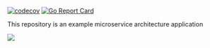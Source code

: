 [![codecov](https://codecov.io/gh/ARLJohnston/go-http/graph/badge.svg?token=LA0NE8ENYZ)](https://codecov.io/gh/ARLJohnston/go-http)
[![Go Report Card](https://goreportcard.com/badge/github.com/ARLJohnston/go-http)](https://goreportcard.com/report/github.com/ARLJohnston/go-http)

This repository is an example microservice architecture application

[![](https://mermaid.ink/img/pako:eNpdUctugzAQ_JWVz4l66wFVlSABIjVt0ySnQg8LmGAVbMuYtlGSf68f5NGemJ0Z74zNgZSioiQgULfiu2xQaViucw79UOwUygZCKVtWomaCGxqgYoqWdvI-gDBLlOB6GvMKUnG3pZ1sP5wSZRGWn6PgqVk2R40F9hSe95u3pWH9EniYTh-Pu_VqdoTIn3YUzEaH-1Be3XbbKqxrVjr9tlm0HSmAefZ0D3YtaG_-uEixlRqt5R_JR5iDYNN9ldjh0De5pL8WPVVfWLCW6b1V_j9Nkq2U6Khu6NC73Yvsxbw2xD9SKE2V49IsNenI0U4-IXRxiYXRFSYOpt6yuPKLc7kzjMZrkAnpqOqQVeb_HiyZE9OlozkJDKxojUOrc5Lzk7HioMVmz0sSaDXQCVFi2DUkqLHtzTTICjWdMzRX784WifxdiG40nX4BlhS4Rg?type=png)](https://mermaid.live/edit#pako:eNpdUctugzAQ_JWVz4l66wFVlSABIjVt0ySnQg8LmGAVbMuYtlGSf68f5NGemJ0Z74zNgZSioiQgULfiu2xQaViucw79UOwUygZCKVtWomaCGxqgYoqWdvI-gDBLlOB6GvMKUnG3pZ1sP5wSZRGWn6PgqVk2R40F9hSe95u3pWH9EniYTh-Pu_VqdoTIn3YUzEaH-1Be3XbbKqxrVjr9tlm0HSmAefZ0D3YtaG_-uEixlRqt5R_JR5iDYNN9ldjh0De5pL8WPVVfWLCW6b1V_j9Nkq2U6Khu6NC73Yvsxbw2xD9SKE2V49IsNenI0U4-IXRxiYXRFSYOpt6yuPKLc7kzjMZrkAnpqOqQVeb_HiyZE9OlozkJDKxojUOrc5Lzk7HioMVmz0sSaDXQCVFi2DUkqLHtzTTICjWdMzRX784WifxdiG40nX4BlhS4Rg)
